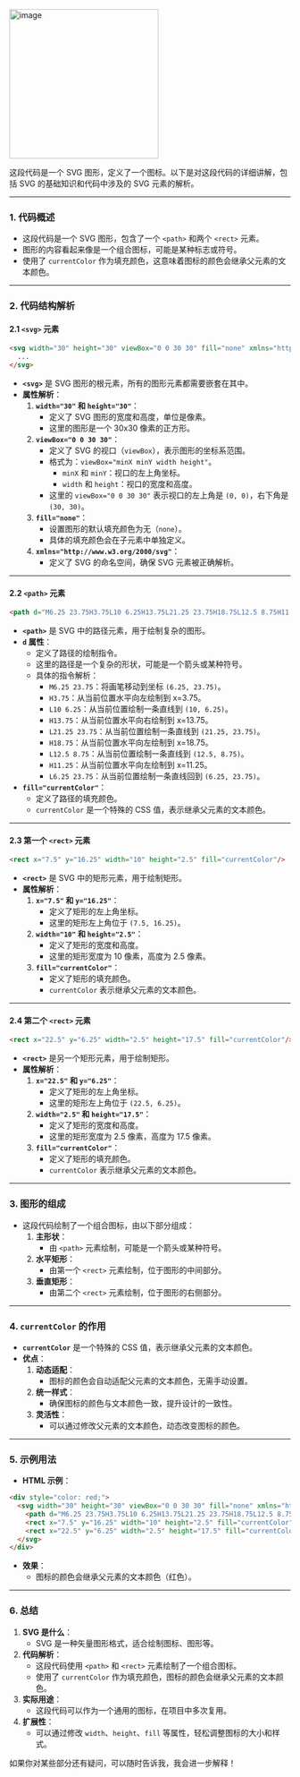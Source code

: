 <img width="267" alt="image" src="https://github.com/user-attachments/assets/5f00c1e7-52e0-42ee-bba3-78c1edc7fdfd" />


这段代码是一个 SVG 图形，定义了一个图标。以下是对这段代码的详细讲解，包括 SVG 的基础知识和代码中涉及的 SVG 元素的解析。

---

### **1. 代码概述**
- 这段代码是一个 SVG 图形，包含了一个 `<path>` 和两个 `<rect>` 元素。
- 图形的内容看起来像是一个组合图标，可能是某种标志或符号。
- 使用了 `currentColor` 作为填充颜色，这意味着图标的颜色会继承父元素的文本颜色。

---

### **2. 代码结构解析**
#### **2.1 `<svg>` 元素**
```html
<svg width="30" height="30" viewBox="0 0 30 30" fill="none" xmlns="http://www.w3.org/2000/svg">
  ...
</svg>
```
- **`<svg>`** 是 SVG 图形的根元素，所有的图形元素都需要嵌套在其中。
- **属性解析**：
  1. **`width="30"` 和 `height="30"`**：
     - 定义了 SVG 图形的宽度和高度，单位是像素。
     - 这里的图形是一个 30x30 像素的正方形。
  2. **`viewBox="0 0 30 30"`**：
     - 定义了 SVG 的视口（`viewBox`），表示图形的坐标系范围。
     - 格式为：`viewBox="minX minY width height"`。
       - `minX` 和 `minY`：视口的左上角坐标。
       - `width` 和 `height`：视口的宽度和高度。
     - 这里的 `viewBox="0 0 30 30"` 表示视口的左上角是 `(0, 0)`，右下角是 `(30, 30)`。
  3. **`fill="none"`**：
     - 设置图形的默认填充颜色为无（`none`）。
     - 具体的填充颜色会在子元素中单独定义。
  4. **`xmlns="http://www.w3.org/2000/svg"`**：
     - 定义了 SVG 的命名空间，确保 SVG 元素被正确解析。

---

#### **2.2 `<path>` 元素**
```html
<path d="M6.25 23.75H3.75L10 6.25H13.75L21.25 23.75H18.75L12.5 8.75H11.25L6.25 23.75Z" fill="currentColor"/>
```
- **`<path>`** 是 SVG 中的路径元素，用于绘制复杂的图形。
- **`d` 属性**：
  - 定义了路径的绘制指令。
  - 这里的路径是一个复杂的形状，可能是一个箭头或某种符号。
  - 具体的指令解析：
    - `M6.25 23.75`：将画笔移动到坐标 `(6.25, 23.75)`。
    - `H3.75`：从当前位置水平向左绘制到 x=3.75。
    - `L10 6.25`：从当前位置绘制一条直线到 `(10, 6.25)`。
    - `H13.75`：从当前位置水平向右绘制到 x=13.75。
    - `L21.25 23.75`：从当前位置绘制一条直线到 `(21.25, 23.75)`。
    - `H18.75`：从当前位置水平向左绘制到 x=18.75。
    - `L12.5 8.75`：从当前位置绘制一条直线到 `(12.5, 8.75)`。
    - `H11.25`：从当前位置水平向左绘制到 x=11.25。
    - `L6.25 23.75`：从当前位置绘制一条直线回到 `(6.25, 23.75)`。
- **`fill="currentColor"`**：
  - 定义了路径的填充颜色。
  - `currentColor` 是一个特殊的 CSS 值，表示继承父元素的文本颜色。

---

#### **2.3 第一个 `<rect>` 元素**
```html
<rect x="7.5" y="16.25" width="10" height="2.5" fill="currentColor"/>
```
- **`<rect>`** 是 SVG 中的矩形元素，用于绘制矩形。
- **属性解析**：
  1. **`x="7.5"` 和 `y="16.25"`**：
     - 定义了矩形的左上角坐标。
     - 这里的矩形左上角位于 `(7.5, 16.25)`。
  2. **`width="10"` 和 `height="2.5"`**：
     - 定义了矩形的宽度和高度。
     - 这里的矩形宽度为 10 像素，高度为 2.5 像素。
  3. **`fill="currentColor"`**：
     - 定义了矩形的填充颜色。
     - `currentColor` 表示继承父元素的文本颜色。

---

#### **2.4 第二个 `<rect>` 元素**
```html
<rect x="22.5" y="6.25" width="2.5" height="17.5" fill="currentColor"/>
```
- **`<rect>`** 是另一个矩形元素，用于绘制矩形。
- **属性解析**：
  1. **`x="22.5"` 和 `y="6.25"`**：
     - 定义了矩形的左上角坐标。
     - 这里的矩形左上角位于 `(22.5, 6.25)`。
  2. **`width="2.5"` 和 `height="17.5"`**：
     - 定义了矩形的宽度和高度。
     - 这里的矩形宽度为 2.5 像素，高度为 17.5 像素。
  3. **`fill="currentColor"`**：
     - 定义了矩形的填充颜色。
     - `currentColor` 表示继承父元素的文本颜色。

---

### **3. 图形的组成**
- 这段代码绘制了一个组合图标，由以下部分组成：
  1. **主形状**：
     - 由 `<path>` 元素绘制，可能是一个箭头或某种符号。
  2. **水平矩形**：
     - 由第一个 `<rect>` 元素绘制，位于图形的中间部分。
  3. **垂直矩形**：
     - 由第二个 `<rect>` 元素绘制，位于图形的右侧部分。

---

### **4. `currentColor` 的作用**
- **`currentColor`** 是一个特殊的 CSS 值，表示继承父元素的文本颜色。
- **优点**：
  1. **动态适配**：
     - 图标的颜色会自动适配父元素的文本颜色，无需手动设置。
  2. **统一样式**：
     - 确保图标的颜色与文本颜色一致，提升设计的一致性。
  3. **灵活性**：
     - 可以通过修改父元素的文本颜色，动态改变图标的颜色。

---

### **5. 示例用法**
- **HTML 示例**：
```html
<div style="color: red;">
  <svg width="30" height="30" viewBox="0 0 30 30" fill="none" xmlns="http://www.w3.org/2000/svg">
    <path d="M6.25 23.75H3.75L10 6.25H13.75L21.25 23.75H18.75L12.5 8.75H11.25L6.25 23.75Z" fill="currentColor"/>
    <rect x="7.5" y="16.25" width="10" height="2.5" fill="currentColor"/>
    <rect x="22.5" y="6.25" width="2.5" height="17.5" fill="currentColor"/>
  </svg>
</div>
```
- **效果**：
  - 图标的颜色会继承父元素的文本颜色（红色）。

---

### **6. 总结**
1. **SVG 是什么**：
   - SVG 是一种矢量图形格式，适合绘制图标、图形等。
2. **代码解析**：
   - 这段代码使用 `<path>` 和 `<rect>` 元素绘制了一个组合图标。
   - 使用了 `currentColor` 作为填充颜色，图标的颜色会继承父元素的文本颜色。
3. **实际用途**：
   - 这段代码可以作为一个通用的图标，在项目中多次复用。
4. **扩展性**：
   - 可以通过修改 `width`、`height`、`fill` 等属性，轻松调整图标的大小和样式。

如果你对某些部分还有疑问，可以随时告诉我，我会进一步解释！

